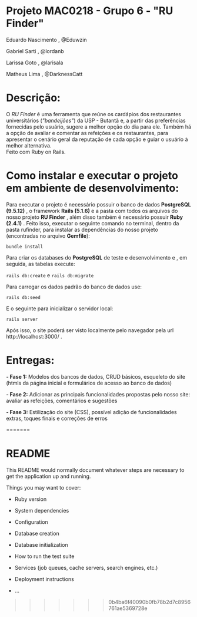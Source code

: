 # Projeto MAC0218 - Grupo 6 - "RU Finder"

Eduardo Nascimento , @Eduwzin

Gabriel Sarti      , @lordanb

Larissa Goto       , @larisala

Matheus Lima       , @DarknessCatt

# Descrição:  

O *RU Finder* é uma ferramenta que reúne os cardápios dos restaurantes universitários (*"bandeijões"*) da USP - Butantã e, a partir das preferências fornecidas pelo usuário, sugere a melhor opção do dia para ele. Também há a opção de avaliar e comentar as refeições e os restaurantes, para apresentar o cenário geral da reputação de cada opção e guiar o usuário à melhor alternativa.  
Feito com Ruby on Rails.

# Como instalar e executar o projeto em ambiente de desenvolvimento:

Para executar o projeto é necessário possuir o banco de dados __PostgreSQL (9.5.12)__ , o framework __Rails (5.1.6)__ e a pasta com todos os arquivos do nosso projeto __RU Finder__ , além disso também é necessário possuir __Ruby (2.4.1)__ .
Feito isso, executar o seguinte comando no terminal, dentro da pasta rufinder, para instalar as dependências do nosso projeto (encontradas no arquivo __Gemfile__):

`bundle install`

Para criar os databases do __PostgreSQL__ de teste e desenvolvimento e , em seguida, as tabelas execute:

`rails db:create` e `rails db:migrate`

Para carregar os dados padrão do banco de dados use:

`rails db:seed`

E o seguinte para inicializar o servidor local:

`rails server`

Após isso, o site poderá ser visto localmente pelo navegador pela url http://localhost:3000/ .



# Entregas:

__- Fase 1:__  Modelos dos bancos de dados, CRUD básicos, esqueleto do site (htmls da página inicial e formulários de acesso ao banco de dados)  

__- Fase 2:__  Adicionar as principais funcionalidades propostas pelo nosso site: avaliar as refeições, comentários e sugestões

__- Fase 3:__ Estilização do site (CSS), possível adição de funcionalidades extras, toques finais e correções de erros


=======
# README

This README would normally document whatever steps are necessary to get the
application up and running.

Things you may want to cover:

* Ruby version

* System dependencies

* Configuration

* Database creation

* Database initialization

* How to run the test suite

* Services (job queues, cache servers, search engines, etc.)

* Deployment instructions

* ...
>>>>>>> 0b4ba6f40090b0fb78b2d7c8956761ae5369728e
